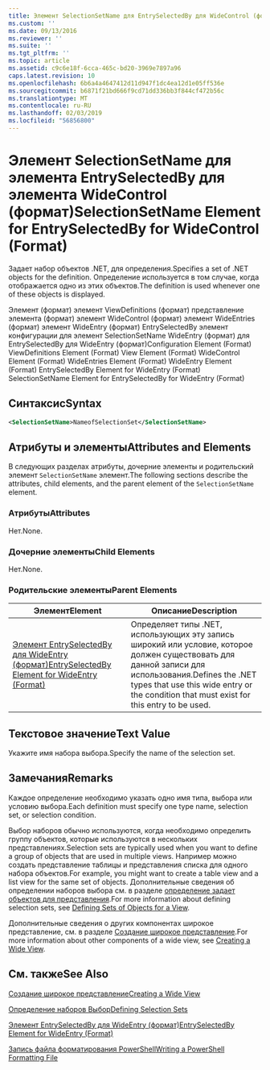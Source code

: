 ```yaml
---
title: Элемент SelectionSetName для EntrySelectedBy для WideControl (формат) | Документация Майкрософт
ms.custom: ''
ms.date: 09/13/2016
ms.reviewer: ''
ms.suite: ''
ms.tgt_pltfrm: ''
ms.topic: article
ms.assetid: c9c6e18f-6cca-465c-bd20-3969e7897a96
caps.latest.revision: 10
ms.openlocfilehash: 6b6a4a4647412d11d947f1dc4ea12d1e05ff536e
ms.sourcegitcommit: b6871f21bd666f9cd71dd336bb3f844cf472b56c
ms.translationtype: MT
ms.contentlocale: ru-RU
ms.lasthandoff: 02/03/2019
ms.locfileid: "56856800"
---
```

# <a name="selectionsetname-element-for-entryselectedby-for-widecontrol-format"></a><span data-ttu-id="8c446-102">Элемент SelectionSetName для элемента EntrySelectedBy для элемента WideControl (формат)</span><span class="sxs-lookup"><span data-stu-id="8c446-102">SelectionSetName Element for EntrySelectedBy for WideControl (Format)</span></span>

<span data-ttu-id="8c446-103">Задает набор объектов .NET, для определения.</span><span class="sxs-lookup"><span data-stu-id="8c446-103">Specifies a set of .NET objects for the definition.</span></span> <span data-ttu-id="8c446-104">Определение используется в том случае, когда отображается одно из этих объектов.</span><span class="sxs-lookup"><span data-stu-id="8c446-104">The definition is used whenever one of these objects is displayed.</span></span>

<span data-ttu-id="8c446-105">Элемент (формат) элемент ViewDefinitions (формат) представление элемента (формат) элемент WideControl (формат) элемент WideEntries (формат) элемент WideEntry (формат) EntrySelectedBy элемент конфигурации для элемент SelectionSetName WideEntry (формат) для EntrySelectedBy для WideEntry (формат)</span><span class="sxs-lookup"><span data-stu-id="8c446-105">Configuration Element (Format) ViewDefinitions Element (Format) View Element (Format) WideControl Element (Format) WideEntries Element (Format) WideEntry Element (Format) EntrySelectedBy Element for WideEntry (Format) SelectionSetName Element for EntrySelectedBy for WideEntry (Format)</span></span>

## <a name="syntax"></a><span data-ttu-id="8c446-106">Синтаксис</span><span class="sxs-lookup"><span data-stu-id="8c446-106">Syntax</span></span>

```xml
<SelectionSetName>NameofSelectionSet</SelectionSetName>

```

## <a name="attributes-and-elements"></a><span data-ttu-id="8c446-107">Атрибуты и элементы</span><span class="sxs-lookup"><span data-stu-id="8c446-107">Attributes and Elements</span></span>

<span data-ttu-id="8c446-108">В следующих разделах атрибуты, дочерние элементы и родительский элемент `SelectionSetName` элемент.</span><span class="sxs-lookup"><span data-stu-id="8c446-108">The following sections describe the attributes, child elements, and the parent element of the `SelectionSetName` element.</span></span>

### <a name="attributes"></a><span data-ttu-id="8c446-109">Атрибуты</span><span class="sxs-lookup"><span data-stu-id="8c446-109">Attributes</span></span>

<span data-ttu-id="8c446-110">Нет.</span><span class="sxs-lookup"><span data-stu-id="8c446-110">None.</span></span>

### <a name="child-elements"></a><span data-ttu-id="8c446-111">Дочерние элементы</span><span class="sxs-lookup"><span data-stu-id="8c446-111">Child Elements</span></span>

<span data-ttu-id="8c446-112">Нет.</span><span class="sxs-lookup"><span data-stu-id="8c446-112">None.</span></span>

### <a name="parent-elements"></a><span data-ttu-id="8c446-113">Родительские элементы</span><span class="sxs-lookup"><span data-stu-id="8c446-113">Parent Elements</span></span>

|<span data-ttu-id="8c446-114">Элемент</span><span class="sxs-lookup"><span data-stu-id="8c446-114">Element</span></span>|<span data-ttu-id="8c446-115">Описание</span><span class="sxs-lookup"><span data-stu-id="8c446-115">Description</span></span>|
|-------------|-----------------|
|[<span data-ttu-id="8c446-116">Элемент EntrySelectedBy для WideEntry (формат)</span><span class="sxs-lookup"><span data-stu-id="8c446-116">EntrySelectedBy Element for WideEntry (Format)</span></span>](./entryselectedby-element-for-wideentry-format.md)|<span data-ttu-id="8c446-117">Определяет типы .NET, использующих эту запись широкий или условие, которое должен существовать для данной записи для использования.</span><span class="sxs-lookup"><span data-stu-id="8c446-117">Defines the .NET types that use this wide entry or the condition that must exist for this entry to be used.</span></span>|

## <a name="text-value"></a><span data-ttu-id="8c446-118">Текстовое значение</span><span class="sxs-lookup"><span data-stu-id="8c446-118">Text Value</span></span>

<span data-ttu-id="8c446-119">Укажите имя набора выбора.</span><span class="sxs-lookup"><span data-stu-id="8c446-119">Specify the name of the selection set.</span></span>

## <a name="remarks"></a><span data-ttu-id="8c446-120">Замечания</span><span class="sxs-lookup"><span data-stu-id="8c446-120">Remarks</span></span>

<span data-ttu-id="8c446-121">Каждое определение необходимо указать одно имя типа, выбора или условию выбора.</span><span class="sxs-lookup"><span data-stu-id="8c446-121">Each definition must specify one type name, selection set, or selection condition.</span></span>

<span data-ttu-id="8c446-122">Выбор наборов обычно используются, когда необходимо определить группу объектов, которые используются в нескольких представлениях.</span><span class="sxs-lookup"><span data-stu-id="8c446-122">Selection sets are typically used when you want to define a group of objects that are used in multiple views.</span></span> <span data-ttu-id="8c446-123">Например можно создать представление таблицы и представления списка для одного набора объектов.</span><span class="sxs-lookup"><span data-stu-id="8c446-123">For example, you might want to create a table view and a list view for the same set of objects.</span></span> <span data-ttu-id="8c446-124">Дополнительные сведения об определении наборов выбора см. в разделе [определение задает объектов для представления](./defining-selection-sets.md).</span><span class="sxs-lookup"><span data-stu-id="8c446-124">For more information about defining selection sets, see [Defining Sets of Objects for a View](./defining-selection-sets.md).</span></span>

<span data-ttu-id="8c446-125">Дополнительные сведения о других компонентах широкое представление, см. в разделе [Создание широкое представление](./creating-a-wide-view.md).</span><span class="sxs-lookup"><span data-stu-id="8c446-125">For more information about other components of a wide view, see [Creating a Wide View](./creating-a-wide-view.md).</span></span>

## <a name="see-also"></a><span data-ttu-id="8c446-126">См. также</span><span class="sxs-lookup"><span data-stu-id="8c446-126">See Also</span></span>

[<span data-ttu-id="8c446-127">Создание широкое представление</span><span class="sxs-lookup"><span data-stu-id="8c446-127">Creating a Wide View</span></span>](./creating-a-wide-view.md)

[<span data-ttu-id="8c446-128">Определение наборов Выбор</span><span class="sxs-lookup"><span data-stu-id="8c446-128">Defining Selection Sets</span></span>](./defining-selection-sets.md)

[<span data-ttu-id="8c446-129">Элемент EntrySelectedBy для WideEntry (формат)</span><span class="sxs-lookup"><span data-stu-id="8c446-129">EntrySelectedBy Element for WideEntry (Format)</span></span>](./entryselectedby-element-for-wideentry-format.md)

[<span data-ttu-id="8c446-130">Запись файла форматирования PowerShell</span><span class="sxs-lookup"><span data-stu-id="8c446-130">Writing a PowerShell Formatting File</span></span>](./writing-a-powershell-formatting-file.md)
